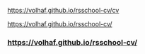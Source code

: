 https://volhaf.github.io/rsschool-cv/cv

https://volhaf.github.io/rsschool-cv/
### https://volhaf.github.io/rsschool-cv/
